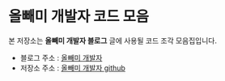 
# 올빼미 개발자 코드 모음

  

본 저장소는 **올빼미 개발자 블로그** 글에 사용될 코드 조각 모음집입니다.

- 블로그 주소 : [올빼미 개발자](https://owl-ppaemi.tistory.com/)
- 저장소 주소 : [올빼미 개발자 github](https://github.com/younygo1004/blogDevelop)
